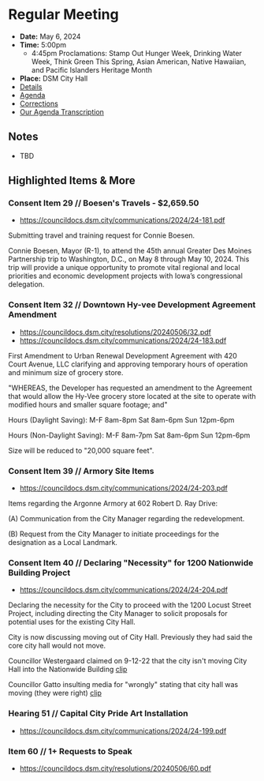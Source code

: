 # Regular Meeting

- **Date:** May 6, 2024
- **Time:** 5:00pm
    - 4:45pm Proclamations: Stamp Out Hunger Week, Drinking Water Week, Think Green This Spring, Asian American, Native Hawaiian, and Pacific Islanders Heritage Month
- **Place:** DSM City Hall
- [Details](https://www.dsm.city/citycouncil_detail_T60_R2839.php)
- [Agenda](https://councildocs.dsm.city/agendas/ag20240506.pdf)
- [Corrections](https://councildocs.dsm.city/corrections/20240506%20CAP.pdf)
- [Our Agenda Transcription](#/view/agenda~2024~transcription~05-06_RM)

## Notes

- TBD

## Highlighted Items & More

### Consent Item 29 // Boesen's Travels - $2,659.50

- https://councildocs.dsm.city/communications/2024/24-181.pdf

Submitting travel and training request for Connie Boesen.

Connie Boesen, Mayor (R-1), to attend the 45th annual Greater Des Moines Partnership trip to
Washington, D.C., on May 8 through May 10, 2024. This trip will provide a unique opportunity to
promote vital regional and local priorities and economic development projects with Iowa’s
congressional delegation.

### Consent Item 32 // Downtown Hy-vee Development Agreement Amendment

- https://councildocs.dsm.city/resolutions/20240506/32.pdf
- https://councildocs.dsm.city/communications/2024/24-183.pdf

First Amendment to Urban Renewal Development Agreement with 420 Court Avenue, LLC clarifying and approving temporary hours of operation and minimum size of grocery store. 

"WHEREAS, the Developer has requested an amendment to the Agreement that would
 allow the Hy-Vee grocery store located at the site to operate with modified hours and smaller
 square footage; and"
 
 Hours (Daylight Saving):
 M-F 8am-8pm
 Sat 8am-6pm
 Sun 12pm-6pm
 
 Hours (Non-Daylight Saving):
 M-F 8am-7pm
 Sat 8am-6pm
 Sun 12pm-6pm
 
 Size will be reduced to "20,000 square feet".

### Consent Item 39 // Armory Site Items

- https://councildocs.dsm.city/communications/2024/24-203.pdf

Items regarding the Argonne Armory at 602 Robert D. Ray Drive:

(A) Communication from the City Manager regarding the redevelopment.

(B) Request from the City Manager to initiate proceedings for the designation as a Local Landmark. 

### Consent Item 40 // Declaring "Necessity" for 1200 Nationwide Building Project

- https://councildocs.dsm.city/communications/2024/24-204.pdf

Declaring the necessity for the City to proceed with the 1200 Locust Street Project, including directing the City Manager to solicit proposals for potential uses for the existing City Hall. 

City is now discussing moving out of City Hall. Previously they had said the core city hall would not move.

Councillor Westergaard claimed on 9-12-22 that the city isn't moving City Hall into the Nationwide Building [clip](https://youtu.be/vdzLRITEd_U?t=5412)

Councillor Gatto insulting media for "wrongly" stating that city hall was moving (they were right) [clip](https://youtu.be/vdzLRITEd_U?t=5603)

### Hearing 51 // Capital City Pride Art Installation

- https://councildocs.dsm.city/communications/2024/24-199.pdf

### Item 60 // 1+ Requests to Speak

- https://councildocs.dsm.city/resolutions/20240506/60.pdf
